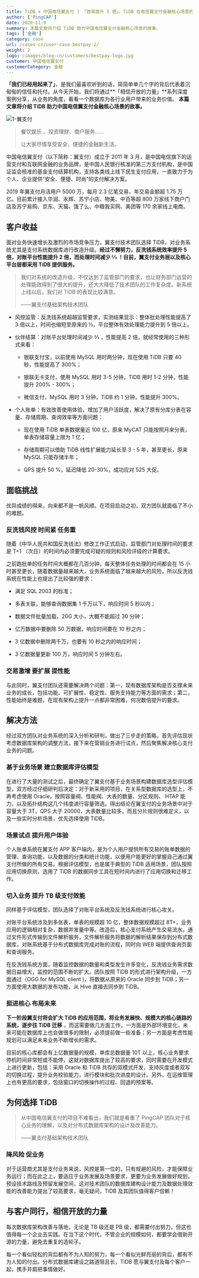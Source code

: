 ```yaml
---
title: TiDB x 中国电信翼支付 | 「效率提升 5 倍」，TiDB 在电信翼支付金融核心场景的应用
author: ['PingCAP']
date: 2020-11-9
summary: 本篇文章将介绍 TiDB 助力中国电信翼支付金融核心场景的故事。
tags: ['金融']
category: case
url: /cases-cn/user-case-bestpay-2/
weight: 2
logo: /images/blog-cn/customers/bestpay-logo.jpg
customer: 中国电信翼支付
customerCategory: 金融
---
```


**「我们已经用起来了」**，是我们最喜欢听到的话，简简单单几个字的背后代表着沉甸甸的信任和托付。从今天开始，我们将通过**「相信开放的力量」**系列深度案例分享，从业务的角度，看看一个数据库为各行业用户带来的业务价值。 **本篇文章将介绍 TiDB 助力中国电信翼支付金融核心场景的故事。**

![1-翼支付](media/user-case-bestpay-2/1-翼支付.png)

>餐饮娱乐 、投资理财、商户服务......
>
>让大家尽情享受安全、便捷的金融新生活。

中国电信翼支付（以下简称：翼支付）成立于 2011 年 3 月，是中国电信旗下的运营支付和互联网金融的业务品牌，是中国人民银行核准的第三方支付机构，是中国证监会核准的基金支付结算机构，支持各类线上线下民生支付应用，一直致力于为个人、企业提供“安全、便捷、时尚”的支付解决方案。

2019 年翼支付月活用户 5000 万，每月 2.3 亿笔交易，年交易金额超 1.75 万亿。目前累计接入华润、永辉、苏宁小店、物美、中百等超 800 万家线下商户门店及苏宁易购、京东、天猫、饿了么、中粮我买网、美团等 170 余家线上电商。

## 客户收益

面对业务快速增长及激烈的市场竞争压力，翼支付技术团队选择 TiDB，对业务系统尤其是支付系统数据库进行改造升级。**经过不懈努力，反洗钱系统效率提升 5 倍，对账平台性能提升 2 倍，而处理时间减少 ⅔ ！目前，翼支付业务层以及核心平台层都采用 TiDB 提供服务。** 

>我们对系统的改造升级，不仅达到了监管部门的要求，也让财务部门运营的处理能效得到了很大的提升，还大大降低了技术团队的工作复杂度。新系统上线以后，我们对 TiDB 的表现比较满意。
>
>——翼支付基础架构技术团队

- 风控监管：反洗钱系统超越监管要求，实测结果显示：整体批处理性能提高了 3 倍以上，时间也缩短至原来的 ⅓，平台整体有效处理能力提升到 5 倍以上。

- 伙伴结算：对账平台处理时间减少 ⅔ ，性能提高 2 倍，就经常使用的三种形式来看：

  - 银联支付宝，以前使用 MySQL 用时两分钟，现在使用 TiDB 只要 40 秒，性能提高了 300%；

  - 银联无卡支付，使用 MySQL 用时 3-5 分钟，TiDB 用时 1-2 分钟，性能提升 200% - 300%；

  - 微信支付，MySQL 用时 3 分钟，TiDB 约 1 分钟，性能提升 300%。

- 个人账单：有效改善使用体验，增加了用户活跃度，解决了原有分库分表在容量、存储周期、查询效率等方面问题：

  - 现在使用 TiDB 单表数据量近 100 亿，原来 MyCAT 只能按照月来分表，单表存储容量上限为 1 亿；

  - 存储周期可以借助 TiDB 线性扩展能力延长至 3 - 5 年，甚至更长，原来 MySQL 只能存储半年；

  - QPS 提升 50 %，延迟降低 20-30%，成功应对 525 大促。

## 面临挑战

优异成绩的得来，向来都不是一帆风顺。在项目启动之初，双方团队就面临了不小的难题。

### 反洗钱风控 时间紧 任务重

随着《中华人民共和国反洗钱法》修改工作正式启动，监管部门对处理时间的要求是 T+1 （次日）的时间内必须要完成可疑的规则和风险评级的计算要求。

之前跑批单的任务时间大概都在几百分钟，每天整体任务处理的时间都会在 15 小时甚至更长，随着数据量越来越大，业务系统面临了越来越大的风险，所以反洗钱系统在性能上也提出了比较强的要求：

- 满足 SQL 2003 的标准；

- 多表关联，能够查询数据集 1 千万以下，响应时间 5 秒以内；

- 数据文件批量加载，20G 大小，大概不能超过 30 分钟；

- 亿万数据中要删除 50 万数据，响应时间要在 10 秒之内；

- 3 亿数据中删除两千万，也要有 10 秒之内的响应时间；

- 3 亿数据量更新 100 万，响应时间 5 分钟左右。

### 交易激增 要扩展 提性能

与此同时，翼支付团队还需要解决两个问题：第一，现有数据库架构是否支撑未来业务的成长，包括功能、可扩展性、稳定性、服务支持能力等方面的需求；第二，性能始终是难题，在现有架构上提升一点都非常困难，何况数倍提升的要求。

## 解决方法

经过双方团队对业务系统的深入分析和研判，做出了三步走的策略，首先评估现状考虑数据库架构的调整方法，接下来在营销业务进行试点，然后聚焦解决核心支付业务的问题。

### 基于业务场景 建立数据库评估模型

在进行了大量的测试之后，最终确定了翼支付基于业务场景构建数据库选型评估模型，双方经过仔细研判后决定：对于新采用的项目，在关系型数据库的选型上，不再考虑使用 Oracle，按照容量阀、性能阀、大表的数量、分区规则、 HTAP 能力，以及拓扑结构这几个纬度进行容量筛选。得出结论在翼支付的业务场景中对于容量大于 3T，QPS 大于 20000，大表数量比较多，而且分片规则很难定义，以及一些实时分析场景，优先选择使用 TiDB。

### 场景试点 提升用户体验

个人账单系统在翼支付 APP 客户端内，是为个人用户提供所有交易的账单数据的管理、查询功能，以及数据的分类和统计功能，以便用户能更好的掌握自己通过翼支付所做的所有交易。根据评估模型，也是属于典型的 TiDB 适用场景，团队按照应用切换原则，选用了 TiDB 的数据同步工具在短时间内进行了应用切换和迁移工作。

### 切入业务 提升 TB 级支付效能

同样基于评估模型，团队选择了对账平台系统及反洗钱系统进行核心攻关。

对账平台系统涉及到多张表，单表的规模超 10 亿，整体数据规模超过 8T+，业务应用的逻辑相对复杂，数据并发量中等。改造后，核心支付系统产生交易流水，通过文件形式传输到文件解析服务，文件解析服务将数据的解析结果保存到分布式数据库，对账系统基于分布式数据库完成对账的流程，同时向 WEB 端提供查询页面和查询服务。

在反洗钱系统方面，随着监控数据的数量和类型发生许多变化，反洗钱业务需求数据日益增大，监控的范围不断的扩大。团队按照 TiDB 的形式进行架构升级，一方面通过（OGG for MySQL client )，将数据从原来的 Oracle 同步到 TiDB；另一方面使用大数据的发布功能，从 Hive 直接去同步到 TiDB。

### 挺进核心 布局未来

**下一阶段翼支付将会扩大 TiDB 的应用范围，将业务发展快、规模大的核心链路的系统，逐步往 TiDB 迁移** ，而这需要做几方面工作，一方面是外部环境变化，未来可能在数据库上也会做很多的限制，必须提前做一些准备；另一方面是考虑性能规划可以满足未来业务不断增长的需求。

目前的核心库都会有上亿数据量的规模，单库总数据量 10T 以上，核心业务要求停机时间非常短或不能停，这就对数据库提出了较高的要求，同时需要在开发模式上进行更新，包括：采用 Oracle 和 TiDB 共存的双模式开发，支持灰度或者双写的切换过程，提升业务校验能力，进行模块和批次进度的设计。另外，在运维管理上也有更高的要求，包括窗口的切换操作的过程、回退的预案等。

## 为何选择 TiDB

>从中国电信翼支付的项目不难看出，我们就是看重了 PingCAP 团队对于核心业务的理解，以及对分布式数据库架构的设计及改善能力。
>
>——翼支付基础架构技术团队

### 降风险 促业务

对于运营商尤其是支付业务来说，风控是第一位的，只有规避的风险，才能保障业务运行；而在此之上，要适应于业务发展及场景要求，更要为业务发展做好规划，预设技术路线及预留发展空间，这对技术团队的数据库建构设计能力及数据处理效能的改善能力提出了较高要求，毫无疑问，TiDB 及其团队值得客户信赖！

## 与客户同行，相信开放的力量

每次数据库架构改善与落地，无论是 TB 级还是 PB 级，都需要付出努力，但这也值得每一个企业去实践。在当下这个时代，不管企业的规模如何，都要学会借助开源的力量，避免去重复的造轮子。

每一个看似轻松的背后都有不为人知的努力，每一个看似光鲜亮丽的背后，都有不为人知的付出。分布式数据库建设之路道阻且长，TiDB 愿与翼支付及每个客户一起，携手并肩把事情做好。